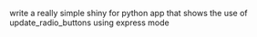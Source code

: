write a really simple shiny for python app that shows the use of update_radio_buttons using express mode